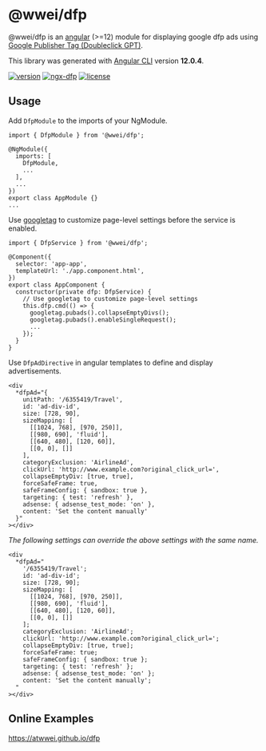 # @wwei/dfp

@wwei/dfp is an [angular](https://angular.io) (>=12) module for displaying google dfp ads using [Google Publisher Tag (Doubleclick GPT)](https://developers.google.com/publisher-tag/reference).

This library was generated with [Angular CLI](https://github.com/angular/angular-cli) version **12.0.4**.

[![version](https://badge.fury.io/js/@wwei%2Fdfp.svg)](https://www.npmjs.com/package/@wwei/dfp)
[![ngx-dfp](https://img.shields.io/badge/angular6-ngx--dfp-red.svg)](https://www.npmjs.com/package/ngx-dfp)
[![license](https://img.shields.io/npm/l/express.svg?style=flat-square)](https://github.com/atwwei/dfp/blob/master/LICENSE)

## Usage

Add `DfpModule` to the imports of your NgModule.

```
import { DfpModule } from '@wwei/dfp';

@NgModule({
  imports: [
    DfpModule,
    ...
  ],
  ...
})
export class AppModule {}
...
```

Use [googletag](https://www.npmjs.com/package/@types/googletag) to customize page-level settings before the service is enabled.

```
import { DfpService } from '@wwei/dfp';

@Component({
  selector: 'app-app',
  templateUrl: './app.component.html',
})
export class AppComponent {
  constructor(private dfp: DfpService) {
    // Use googletag to customize page-level settings
    this.dfp.cmd(() => {
      googletag.pubads().collapseEmptyDivs();
      googletag.pubads().enableSingleRequest();
      ...
    });
  }
}
```

Use `DfpAdDirective` in angular templates to define and display advertisements.

```
<div
  *dfpAd="{
    unitPath: '/6355419/Travel',
    id: 'ad-div-id',
    size: [728, 90],
    sizeMapping: [
      [[1024, 768], [970, 250]],
      [[980, 690], 'fluid'],
      [[640, 480], [120, 60]],
      [[0, 0], []]
    ],
    categoryExclusion: 'AirlineAd',
    clickUrl: 'http://www.example.com?original_click_url=',
    collapseEmptyDiv: [true, true],
    forceSafeFrame: true,
    safeFrameConfig: { sandbox: true },
    targeting: { test: 'refresh' },
    adsense: { adsense_test_mode: 'on' },
    content: 'Set the content manually'
  }"
></div>
```

_The following settings can override the above settings with the same name._

```
<div
  *dfpAd="
    '/6355419/Travel';
    id: 'ad-div-id';
    size: [728, 90];
    sizeMapping: [
      [[1024, 768], [970, 250]],
      [[980, 690], 'fluid'],
      [[640, 480], [120, 60]],
      [[0, 0], []]
    ];
    categoryExclusion: 'AirlineAd';
    clickUrl: 'http://www.example.com?original_click_url=';
    collapseEmptyDiv: [true, true];
    forceSafeFrame: true;
    safeFrameConfig: { sandbox: true };
    targeting: { test: 'refresh' };
    adsense: { adsense_test_mode: 'on' };
    content: 'Set the content manually';
  "
></div>
```

## Online Examples

https://atwwei.github.io/dfp
